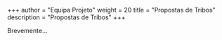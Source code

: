 +++
author = "Equipa Projeto"
weight = 20
title = "Propostas de Tribos"
description = "Propostas de Tribos"
+++

Brevemente...
